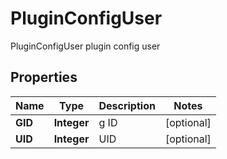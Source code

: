 

# PluginConfigUser

PluginConfigUser plugin config user
## Properties

Name | Type | Description | Notes
------------ | ------------- | ------------- | -------------
**GID** | **Integer** | g ID |  [optional]
**UID** | **Integer** | UID |  [optional]



